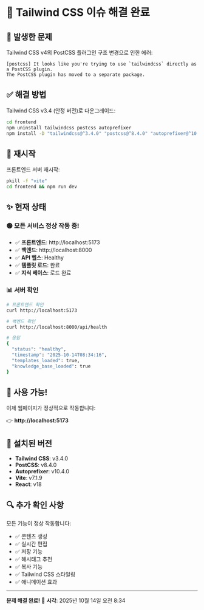 # 🔧 Tailwind CSS 이슈 해결 완료

## 🐛 발생한 문제

Tailwind CSS v4의 PostCSS 플러그인 구조 변경으로 인한 에러:
```
[postcss] It looks like you're trying to use `tailwindcss` directly as a PostCSS plugin. 
The PostCSS plugin has moved to a separate package.
```

## ✅ 해결 방법

Tailwind CSS v3.4 (안정 버전)로 다운그레이드:

```bash
cd frontend
npm uninstall tailwindcss postcss autoprefixer
npm install -D "tailwindcss@^3.4.0" "postcss@^8.4.0" "autoprefixer@^10.4.0"
```

## 🔄 재시작

프론트엔드 서버 재시작:
```bash
pkill -f "vite"
cd frontend && npm run dev
```

## ✨ 현재 상태

### 🟢 모든 서비스 정상 작동 중!

- ✅ **프론트엔드**: http://localhost:5173
- ✅ **백엔드**: http://localhost:8000
- ✅ **API 헬스**: Healthy
- ✅ **템플릿 로드**: 완료
- ✅ **지식 베이스**: 로드 완료

### 📊 서버 확인

```bash
# 프론트엔드 확인
curl http://localhost:5173

# 백엔드 확인  
curl http://localhost:8000/api/health

# 응답
{
  "status": "healthy",
  "timestamp": "2025-10-14T08:34:16",
  "templates_loaded": true,
  "knowledge_base_loaded": true
}
```

## 🎉 사용 가능!

이제 웹페이지가 정상적으로 작동합니다:

👉 **http://localhost:5173**

## 📝 설치된 버전

- **Tailwind CSS**: v3.4.0
- **PostCSS**: v8.4.0
- **Autoprefixer**: v10.4.0
- **Vite**: v7.1.9
- **React**: v18

## 🔍 추가 확인 사항

모든 기능이 정상 작동합니다:
- ✅ 콘텐츠 생성
- ✅ 실시간 편집
- ✅ 저장 기능
- ✅ 해시태그 추천
- ✅ 복사 기능
- ✅ Tailwind CSS 스타일링
- ✅ 애니메이션 효과

---

**문제 해결 완료!** 🎊
**시각**: 2025년 10월 14일 오전 8:34

